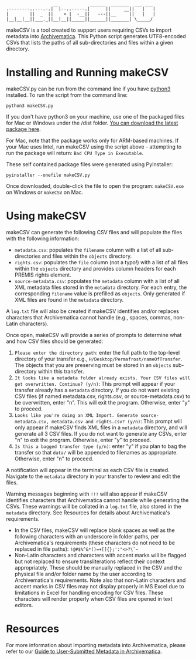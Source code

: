 ```
                  __            ______  _______  ___ ___ 
.--------..---.-.|  |--..-----.|      ||     __||   |   |
|        ||  _  ||    < |  -__||   ---||__     ||   |   |
|__|__|__||___._||__|__||_____||______||_______| \_____/  
```

makeCSV is a tool created to support users requiring CSVs to import metadata into [Archivematica](https://www.archivematica.org/en/). This Python script generates UTF8-encoded CSVs that lists the paths of all sub-directories and files within a given directory.

# Installing and Running makeCSV
makeCSV.py can be run from the command line if you have [python3](https://www.python.org/downloads/) installed. To run the script from the command line:

```
python3 makeCSV.py
```

If you don't have python3 on your machine, use one of the packaged files for Mac or Windows under the /dist folder. [You can download the latest package here](https://github.com/scholarsportal/makecsv/tags). 

For Mac, note that the package works only for ARM-based machines. If your Mac uses Intel, run makeCSV using the script above - attempting to run the package will return: ```Bad CPU Type in Executable```.

These self contained package files were generated using PyInstaller:

```
pyinstaller --onefile makeCSV.py
```

Once downloaded, double-click the file to open the program: ```makeCSV.exe``` on Windows or ```makeCSV``` on Mac.


# Using makeCSV
makeCSV can generate the following CSV files and will populate the files with the following information:
- ```metadata.csv```: populates the ```filename``` column with a list of all sub-directories and files within the ```objects``` directory.
- ```rights.csv```: populates the ```file``` column (not a typo!) with a list of all files within the ```objects``` directory and provides column headers for each PREMIS rights element.
- ```source-metadata.csv```: populates the ```metadata``` column with a list of all XML metadata files stored in the ```metadata``` directory. For each entry, the corresponding ```filename``` value is prefilled as ```objects```. Only generated if XML files are found in the ```metadata``` directory.

A ```log.txt``` file will also be created if makeCSV identifies and/or replaces characters that Archivematica cannot handle (e.g., spaces, commas, non-Latin characters).

Once open, makeCSV will provide a series of prompts to determine what and how CSV files should be generated:
1. ```Please enter the directory path```: enter the full path to the top-level directory of your transfer e.g., ```H/Desktop/Permafrost/nameOfTransfer```. The objects that you are preserving must be stored in an ```objects``` sub-directory within this transfer.
2. ```It looks like a metadata folder already exists. Your CSV files will get overwritten. Continue? (y/n)```: This prompt will appear if your transfer already has a ```metadata``` directory. If you do not want existing CSV files (if named metadata.csv, rights.csv, or source-metadata.csv) to be overwritten, enter "n". This will exit the program. Otherwise, enter "y" to proceed.
3. ```Looks like you're doing an XML Import. Generate source-metadata.csv, metadata.csv and rights.csv? (y/n)```: This prompt will only appear if makeCSV finds XML files in a ```metadata``` directory, and will generate all 3 CSV files. If you do not want to generate any CSVs, enter "n" to exit the program. Otherwise, enter "y" to proceed.
4. ```Is this a bagged transfer type (y/n)```: enter "y" if you plan to bag the transfer so that ```data/``` will be appended to filenames as appropriate. Otherwise, enter "n" to proceed.

A notification will appear in the terminal as each CSV file is created. Navigate to the ```metadata``` directory in your transfer to review and edit the files.

Warning messages beginning with ```!!!``` will also appear if makeCSV identifies characters that Archivematica cannot handle while generating the CSVs. These warnings will be collated in a ```log.txt``` file, also stored in the ```metadata``` directory. See Resources for details about Archivematica's requirements.
- In the CSV files, makeCSV will replace blank spaces as well as the following characters with an underscore in folder paths, per Archivematica's requirements (these characters do not need to be replaced in file paths): ```!@#$%^&*()=+[]{};':"<>?\`~```
- Non-Latin characters and characters with accent marks will be flagged but not replaced to ensure transliterations reflect their context appropriately. These should be manually replaced in the CSV and the physical file and/or folder name by the user according to Archivematica's requirements. Note also that non-Latin characters and accent marks in CSV files may not display properly in MS Excel due to limitations in Excel for handling encoding for CSV files. These characters will render properly when CSV files are opened in text editors.

# Resources
For more information about importing metadata into Archivematica, please refer to our [Guide to User-Submitted Metadata in Archivematica](https://learn.scholarsportal.info/all-guides/a-guide-to-user-submitted-metadata-in-archivematica/).
